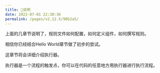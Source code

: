 ```yaml
---
title: 🍄说明
date: 2022-07-01 22:30:36
permalink: /pages/v2.12.X/90b2a5/
---
```


上面的几章节说明了，规则文件如何配置，如何定义组件，如何撰写规则。

相信你已经结合Hello World章节做了初步的尝试。

这章节将会详细介绍执行器。

执行器是一个流程的触发点，你可以在代码的任意地方用执行器进行执行流程。